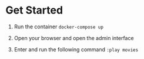 Get Started
===
1. Run the container
`docker-compose up`

2. Open your browser and open the admin interface

3. Enter and run the following command
`:play movies`
